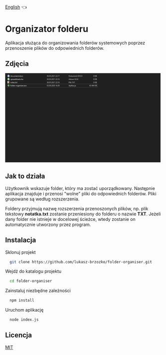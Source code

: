 [English](README.md) :point_left:

# Organizator folderu

Aplikacja służąca do organizowania folderów systemowych poprzez przenoszenie plików do odpowiednich folderów.


## Zdjęcia

<img src="./readme-assets/folder-organiser.gif" alt="podgląd projektu" width="500px"/>


## Jak to działa
  
Użytkownik wskazuje folder, który ma zostać uporządkowany. Następnie aplikacja znajduje i przenosi "wolne" pliki do odpowiednich folderów. Pliki grupowane są według rozszerzenia. 
  
Foldery przyjmują nazwę rozszerzenia przenoszonych plików, np. plik tekstowy **notatka.txt** zostanie przeniesiony do folderu o nazwie **TXT**. Jeżeli dany folder nie istnieje w docelowej ścieżce, wtedy zostanie on automatycznie utworzony przez program.


## Instalacja

Sklonuj projekt

```bash
  git clone https://github.com/lukasz-brzozko/folder-organiser.git
```

Wejdź do katalogu projektu

```bash
  cd folder-organiser
```

Zainstaluj niezbędne zależności

```bash
  npm install
```

Uruchom aplikację

```bash
  node index.js
```


## Licencja

[MIT](https://choosealicense.com/licenses/mit/)